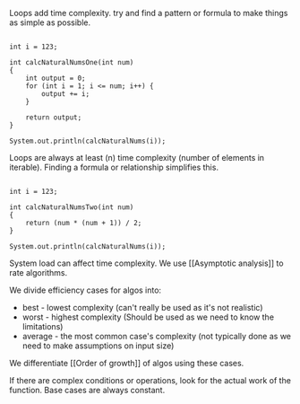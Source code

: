 Loops add time complexity. try and find a pattern or formula to make things as simple as possible.

```jupyter

int i = 123;

int calcNaturalNumsOne(int num)
{
	int output = 0;
	for (int i = 1; i <= num; i++) {
		output += i;
	}
	
	return output;
}

System.out.println(calcNaturalNums(i));

```

Loops are always at least (n) time complexity (number of elements in iterable). Finding a formula or relationship simplifies this.

```jupyter

int i = 123;

int calcNaturalNumsTwo(int num)
{
	return (num * (num + 1)) / 2;
}

System.out.println(calcNaturalNums(i));

```

System load can affect time complexity. We use [[Asymptotic analysis]] to rate algorithms.

We divide efficiency cases for algos into:
- best - lowest complexity (can't really be used as it's not realistic)
- worst - highest complexity (Should be used as we need to know the limitations)
- average - the most common case's complexity (not typically done as we need to make assumptions on input size)

We differentiate [[Order of growth]] of algos using these cases.

If there are complex conditions or operations, look for the actual work of the function. Base cases are always constant.